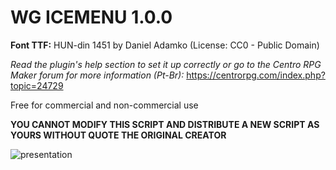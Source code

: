 # WG ICEMENU 1.0.0

**Font TTF:** HUN-din 1451 by Daniel Adamko (License: CC0 - Public Domain)

*Read the plugin's help section to set it up correctly or go to the Centro RPG Maker forum for more information (Pt-Br):* https://centrorpg.com/index.php?topic=24729

Free for commercial and non-commercial use

**YOU CANNOT MODIFY THIS SCRIPT AND DISTRIBUTE A NEW SCRIPT AS YOURS WITHOUT QUOTE THE ORIGINAL CREATOR**

![presentation](https://i.imgur.com/zqvaHsq.png)
